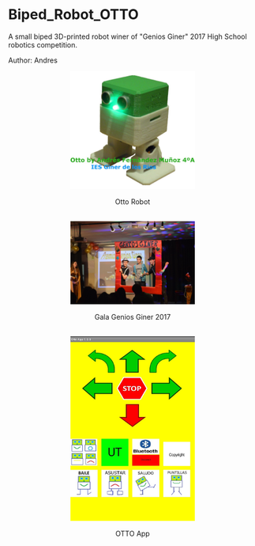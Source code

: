 # Biped_Robot_OTTO
A small biped 3D-printed robot winer of "Genios Giner" 2017 High School robotics competition.

Author: Andres


<div align="center">
<img src="Media/Otto%2001.jpg" alt="Otto" display="block" margin-left="auto"  margin-right="auto" width="50%">
<p>Otto Robot</p>
<br>

<img src="Media/GeniosGiner.JPG" alt="Otto" display="block" margin-left="auto"  margin-right="auto" width="50%">
<p>Gala Genios Giner 2017</p>
<br>

<img src="Media/OttoApp.jpg" alt="Otto" display="block" margin-left="auto"  margin-right="auto" width="50%">
<p>OTTO App</p>
<br>

</div>









